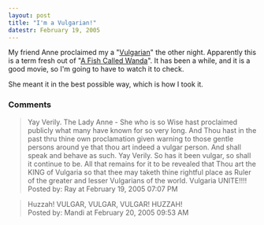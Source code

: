 ```yaml
---
layout: post
title: "I'm a Vulgarian!"
datestr: February 19, 2005
---
```


My friend Anne proclaimed my a "<a href="http://www.m-w.com/cgi-bin/dictionary?book=Dictionary&va=vulgarian&x=0&y=0" title="Vulgarian">Vulgarian</a>" the other night.  Apparently this is a term fresh out of "<a href="http://www.imdb.com/title/tt0095159/" title="A Fish Called Wanda">A Fish Called Wanda</a>".  It has been a while, and it is a good movie, so I'm going to have to watch it to check.

She meant it in the best possible way, which is how I took it.

### Comments

<blockquote>
Yay Verily. The Lady Anne - She who is so Wise hast proclaimed publicly what many have known for so very long. And Thou hast in the past thru thine own proclamation given warning to those gentle persons around ye that thou art indeed a vulgar person. And shall speak and behave as such. Yay Verily. So has it been vulgar, so shall it continue to be. All that remains for it to be revealed that Thou art the KING of Vulgaria so that thee may taketh  thine rightful place as Ruler of the greater and lesser Vulgarians of the world. Vulgaria UNITE!!!!
<div class="comment-meta">Posted by: Ray at February 19, 2005 07:07 PM</div> </blockquote>

<blockquote>
Huzzah! VULGAR, VULGAR, VULGAR! HUZZAH!
<div class="comment-meta">Posted by: Mandi at February 20, 2005 09:53 AM</div> </blockquote>

